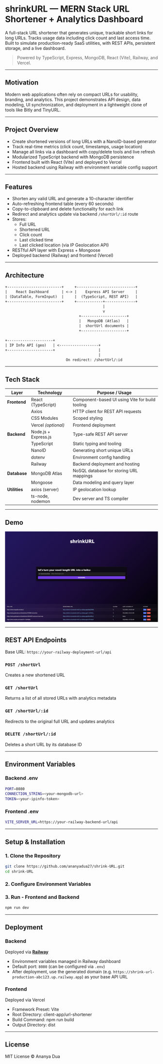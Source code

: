 # shrinkURL — MERN Stack URL Shortener + Analytics Dashboard

A full-stack URL shortener that generates unique, trackable short links for long URLs. Tracks usage data including click count and last access time. Built to simulate production-ready SaaS utilities, with REST APIs, persistent storage, and a live dashboard.

> Powered by TypeScript, Express, MongoDB, React (Vite), Railway, and Vercel.

---

## Motivation

Modern web applications often rely on compact URLs for usability, branding, and analytics. This project demonstrates API design, data modeling, UI synchronization, and deployment in a lightweight clone of tools like Bitly and TinyURL.

---

## Project Overview

- Create shortened versions of long URLs with a NanoID-based generator
- Track real-time metrics (click count, timestamps, usage location)
- Manage all links via a dashboard with copy/delete tools and live refresh
- Modularized TypeScript backend with MongoDB persistence
- Frontend built with React (Vite) and deployed to Vercel
- Hosted backend using Railway with environment variable config support

---

## Features

- Shorten any valid URL and generate a 10-character identifier
- Auto-refreshing frontend table (every 60 seconds)
- Copy-to-clipboard and delete functionality for each link
- Redirect and analytics update via backend `/shortUrl/:id` route
- Stores:
  - Full URL
  - Shortened URL
  - Click count
  - Last clicked time
  - Last clicked location (via IP Geolocation API)
- RESTful API layer with Express + Mongoose
- Deployed backend (Railway) and frontend (Vercel)

---

## Architecture

```text
+-------------------------+     +---------------------------+
|    React Dashboard      | <-> |    Express API Server     |
| (DataTable, FormInput)  |     |  (TypeScript, REST API)   |
+-------------------------+     +------------+--------------+
                                             |
                                             v
                                  +---------------------+
                                  |   MongoDB (Atlas)   |
                                  |  shortUrl documents |
                                  +---------------------+

+---------------------+    
| IP Info API (geo)   | <------------------+
+---------------------+                    |
                                           |
                            On redirect: /shortUrl/:id

```
---

## Tech Stack

| Layer        | Technology                              | Purpose / Usage                                         |
|--------------|------------------------------------------|----------------------------------------------------------|
| **Frontend** | React (TypeScript)                       | Component-based UI using Vite for build tooling         |
|              | Axios                                    | HTTP client for REST API requests                       |
|              | CSS Modules                              | Scoped styling                                          |
|              | Vercel *(optional)*                      | Frontend deployment                                     |
| **Backend**  | Node.js + Express.js                     | Type-safe REST API server                               |
|              | TypeScript                               | Static typing and tooling                               |
|              | NanoID                                   | Generating short unique URLs                            |
|              | dotenv                                   | Environment config handling                             |
|              | Railway                                   | Backend deployment and hosting                         |
| **Database** | MongoDB Atlas                            | NoSQL database for storing URL mappings                 |
|              | Mongoose                                 | Data modeling and query layer                           |
| **Utilities**| axios (server)                           | IP geolocation lookup                                   |
|              | ts-node, nodemon                         | Dev server and TS compiler                             |

---

## Demo

![Demo](./demo.png)

---

## REST API Endpoints

Base URL: `https://your-railway-deployment-url/api`

### `POST /shortUrl`
Creates a new shortened URL

### `GET /shortUrl`
Returns a list of all stored URLs with analytics metadata

### `GET /shortUrl/:id`
Redirects to the original full URL and updates analytics

### `DELETE /shortUrl/:id`
Deletes a short URL by its database ID

---

## Environment Variables

### Backend .env
```bash
PORT=8080
CONNECTION_STRING=<your-mongodb-url>
TOKEN=<your-ipinfo-token>
```
### Frontend .env
```bash
VITE_SERVER_URL=https://your-railway-backend-url/api
```
---

## Setup & Installation

### 1. Clone the Repository

```bash
git clone https://github.com/ananyadua27/shrink-URL.git
cd shrink-URL
```

### 2. Configure Environment Variables

### 3. Run  - Frontend and Backend
```bash
npm run dev
```
---

## Deployment

### Backend

Deployed via [**Railway**](https://railway.app/)

- Environment variables managed in Railway dashboard
- Default port: `8080` (can be configured via `.env`)
- After deployment, use the generated domain (e.g. `https://shrink-url-production-abc123.up.railway.app`) as your base API URL

### Frontend 

Deployed via Vercel

- Framework Preset: Vite
- Root Directory: client-app/url-shortener
- Build Command: npm run build
- Output Directory: dist

---

## License

MIT License © Ananya Dua
